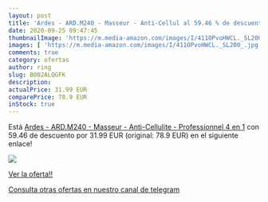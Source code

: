 ```yaml
---
layout: post
title: 'Ardes - ARD.M240 - Masseur - Anti-Cellul al 59.46 % de descuento'
date: 2020-09-25 09:47:45
thumbnailImage: 'https://m.media-amazon.com/images/I/411OPvoHWCL._SL200_.jpg'
images: [ 'https://m.media-amazon.com/images/I/411OPvoHWCL._SL200_.jpg' ]
comments: true
category: ofertas
author: ring
slug: B002ALQGFK
description:
actualPrice: 31.99 EUR
comparePrice: 78.9 EUR
inStock: true
---
```


Está [Ardes - ARD.M240 - Masseur - Anti-Cellulite - Professionnel 4 en 1](https://www.amazon.com/dp/B002ALQGFK/?tag=redken08-20) con 59.46 de descuento por 31.99 EUR (original: 78.9 EUR) en el siguiente enlace!

[![](https://m.media-amazon.com/images/I/411OPvoHWCL._SL200_.jpg)](https://www.amazon.com/dp/B002ALQGFK/?tag=redken08-20)

[Ver la oferta!!](https://www.amazon.com/dp/B002ALQGFK/?tag=redken08-20)

[Consulta otras ofertas en nuestro canal de telegram](https://t.me/s/ofertas25)
